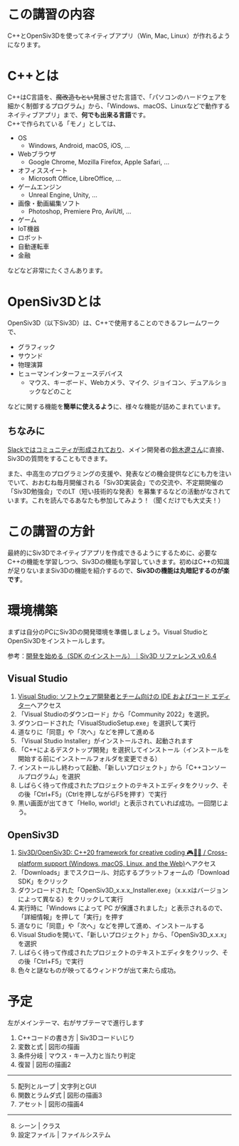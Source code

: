 # この講習の内容
C++とOpenSiv3Dを使ってネイティブアプリ（Win, Mac, Linux）が作れるようになります。

# C++とは
C++はC言語を、~~魔改造もとい~~発展させた言語で、「パソコンのハードウェアを細かく制御するプログラム」から、「Windows、macOS、Linuxなどで動作するネイティブアプリ」まで、**何でも出来る言語**です。  
C++で作られている「モノ」としては、

- OS
    - Windows, Android, macOS, iOS, ...
- Webブラウザ
    - Google Chrome, Mozilla Firefox, Apple Safari, ...
- オフィススイート
    - Microsoft Office, LibreOffice, ...
- ゲームエンジン
    - Unreal Engine, Unity, ...
- 画像・動画編集ソフト      
    - Photoshop, Premiere Pro, AviUtl, ...
- ゲーム
- IoT機器
- ロボット
- 自動運転車
- 金融

などなど非常にたくさんあります。

# OpenSiv3Dとは
OpenSiv3D（以下Siv3D）は、C++で使用することのできるフレームワークで、

- グラフィック
- サウンド
- 物理演算
- ヒューマンインターフェースデバイス
    - マウス、キーボード、Webカメラ、マイク、ジョイコン、デュアルショックなどのこと

などに関する機能を**簡単に使えるよう**に、様々な機能が詰めこまれています。

## ちなみに
[Slackではコミュニティが形成されており](https://zenn.dev/reputeless/books/siv3d-documentation/viewer/community#1.-siv3d-%E3%83%A6%E3%83%BC%E3%82%B6%E3%82%B3%E3%83%9F%E3%83%A5%E3%83%8B%E3%83%86%E3%82%A3-slack)、メイン開発者の[鈴木遼さん](https://twitter.com/Reputeless)に直接、Siv3Dの質問をすることもできます。

また、中高生のプログラミングの支援や、発表などの機会提供などにも力を注いでいて、おおむね毎月開催される「Siv3D実装会」での交流や、不定期開催の「Siv3D勉強会」でのLT（短い技術的な発表）を募集するなどの活動がなされています。これを読んでるあなたも参加してみよう！（聞くだけでも大丈夫！）

# この講習の方針
最終的にSiv3Dでネイティブアプリを作成できるようにするために、必要なC++の機能を学習しつつ、Siv3Dの機能も学習していきます。初めはC++の知識が足りないままSiv3Dの機能を紹介するので、**Siv3Dの機能は丸暗記するのが楽です**。

# 環境構築
まずは自分のPCにSiv3Dの開発環境を準備しましょう。Visual StudioとOpenSiv3Dをインストールします。

参考：[開発を始める（SDK のインストール）｜Siv3D リファレンス v0.6.4](https://zenn.dev/reputeless/books/siv3d-documentation/viewer/setup)

## Visual Studio
1. [Visual Studio: ソフトウェア開発者とチーム向けの IDE およびコード エディター](https://visualstudio.microsoft.com/ja/)へアクセス
1. 「Visual Studioのダウンロード」から「Community 2022」を選択。
1. ダウンロードされた「VisualStudioSetup.exe」を選択して実行
1. 道なりに「同意」や「次へ」などを押して進める
1. 「Visual Studio Installer」がインストールされ、起動されます
1. 「C++によるデスクトップ開発」を選択してインストール（インストールを開始する前にインストールフォルダを変更できる）
1. インストールし終わって起動、「新しいプロジェクト」から「C++コンソールプログラム」を選択
1. しばらく待って作成されたプロジェクトのテキストエディタをクリック、その後「Ctrl+F5」（Ctrlを押しながらF5を押す）で実行
1. 黒い画面が出てきて「Hello, world!」と表示されていれば成功。一回閉じよう。

## OpenSiv3D
1. [Siv3D/OpenSiv3D: C++20 framework for creative coding 🎮🎨🎹 / Cross-platform support (Windows, macOS, Linux, and the Web)](https://github.com/Siv3D/OpenSiv3D)へアクセス
1. 「Downloads」までスクロール、対応するプラットフォームの「Download SDK」をクリック
1. ダウンロードされた「OpenSiv3D_x.x.x_Installer.exe」（x.x.xはバージョンによって異なる）をクリックして実行
1. 実行時に「Windows によって PC が保護されました」と表示されるので、「詳細情報」を押して「実行」を押す
1. 道なりに「同意」や「次へ」などを押して進め、インストールする
1. Visual Studioを開いて、「新しいプロジェクト」から、「OpenSiv3D_x.x.x」を選択
1. しばらく待って作成されたプロジェクトのテキストエディタをクリック、その後「Ctrl+F5」で実行
1. 色々と謎なものが映ってるウィンドウが出て来たら成功。

# 予定
左がメインテーマ、右がサブテーマで進行します
1. C++コードの書き方 | Siv3Dコードいじり
2. 変数と式 | 図形の描画
3. 条件分岐 | マウス・キー入力と当たり判定
4. 復習 | 図形の描画2
---
5. 配列とループ | 文字列とGUI
6. 関数とラムダ式 | 図形の描画3
7. アセット | 図形の描画4
---
8. シーン | クラス
9. 設定ファイル | ファイルシステム